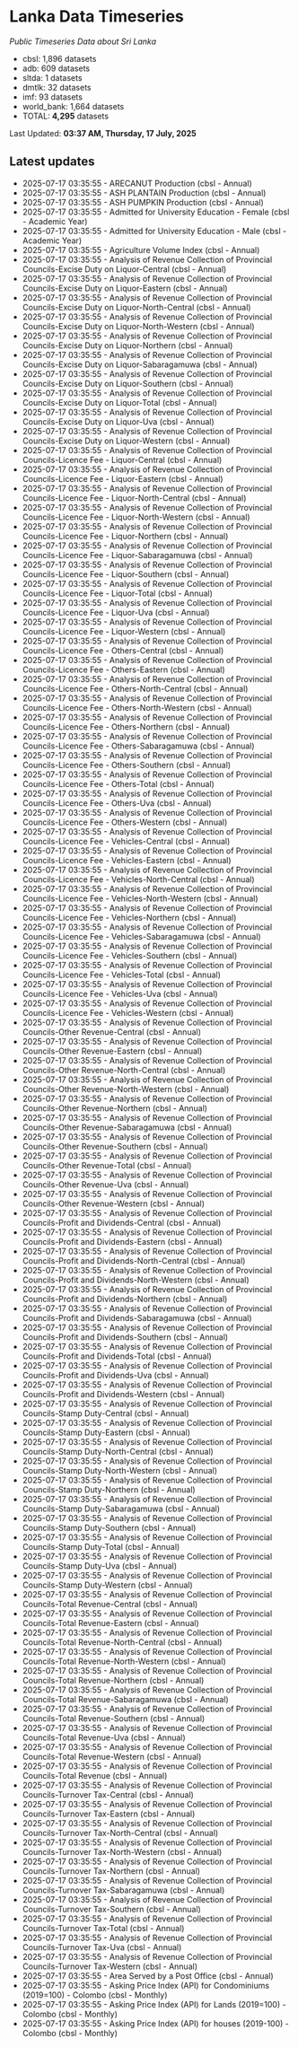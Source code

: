 # Lanka Data Timeseries
*Public Timeseries Data about Sri Lanka*

* cbsl: 1,896 datasets
* adb: 609 datasets
* sltda: 1 datasets
* dmtlk: 32 datasets
* imf: 93 datasets
* world_bank: 1,664 datasets
* TOTAL: **4,295** datasets

Last Updated: **03:37 AM, Thursday, 17 July, 2025**

## Latest updates

* 2025-07-17 03:35:55 - ARECANUT Production (cbsl - Annual)
* 2025-07-17 03:35:55 - ASH PLANTAIN Production (cbsl - Annual)
* 2025-07-17 03:35:55 - ASH PUMPKIN Production (cbsl - Annual)
* 2025-07-17 03:35:55 - Admitted for University Education - Female (cbsl - Academic Year)
* 2025-07-17 03:35:55 - Admitted for University Education - Male (cbsl - Academic Year)
* 2025-07-17 03:35:55 - Agriculture Volume Index (cbsl - Annual)
* 2025-07-17 03:35:55 - Analysis of Revenue Collection of Provincial Councils-Excise Duty on Liquor-Central (cbsl - Annual)
* 2025-07-17 03:35:55 - Analysis of Revenue Collection of Provincial Councils-Excise Duty on Liquor-Eastern (cbsl - Annual)
* 2025-07-17 03:35:55 - Analysis of Revenue Collection of Provincial Councils-Excise Duty on Liquor-North-Central (cbsl - Annual)
* 2025-07-17 03:35:55 - Analysis of Revenue Collection of Provincial Councils-Excise Duty on Liquor-North-Western (cbsl - Annual)
* 2025-07-17 03:35:55 - Analysis of Revenue Collection of Provincial Councils-Excise Duty on Liquor-Northern (cbsl - Annual)
* 2025-07-17 03:35:55 - Analysis of Revenue Collection of Provincial Councils-Excise Duty on Liquor-Sabaragamuwa (cbsl - Annual)
* 2025-07-17 03:35:55 - Analysis of Revenue Collection of Provincial Councils-Excise Duty on Liquor-Southern (cbsl - Annual)
* 2025-07-17 03:35:55 - Analysis of Revenue Collection of Provincial Councils-Excise Duty on Liquor-Total (cbsl - Annual)
* 2025-07-17 03:35:55 - Analysis of Revenue Collection of Provincial Councils-Excise Duty on Liquor-Uva (cbsl - Annual)
* 2025-07-17 03:35:55 - Analysis of Revenue Collection of Provincial Councils-Excise Duty on Liquor-Western (cbsl - Annual)
* 2025-07-17 03:35:55 - Analysis of Revenue Collection of Provincial Councils-Licence Fee - Liquor-Central (cbsl - Annual)
* 2025-07-17 03:35:55 - Analysis of Revenue Collection of Provincial Councils-Licence Fee - Liquor-Eastern (cbsl - Annual)
* 2025-07-17 03:35:55 - Analysis of Revenue Collection of Provincial Councils-Licence Fee - Liquor-North-Central (cbsl - Annual)
* 2025-07-17 03:35:55 - Analysis of Revenue Collection of Provincial Councils-Licence Fee - Liquor-North-Western (cbsl - Annual)
* 2025-07-17 03:35:55 - Analysis of Revenue Collection of Provincial Councils-Licence Fee - Liquor-Northern (cbsl - Annual)
* 2025-07-17 03:35:55 - Analysis of Revenue Collection of Provincial Councils-Licence Fee - Liquor-Sabaragamuwa (cbsl - Annual)
* 2025-07-17 03:35:55 - Analysis of Revenue Collection of Provincial Councils-Licence Fee - Liquor-Southern (cbsl - Annual)
* 2025-07-17 03:35:55 - Analysis of Revenue Collection of Provincial Councils-Licence Fee - Liquor-Total (cbsl - Annual)
* 2025-07-17 03:35:55 - Analysis of Revenue Collection of Provincial Councils-Licence Fee - Liquor-Uva (cbsl - Annual)
* 2025-07-17 03:35:55 - Analysis of Revenue Collection of Provincial Councils-Licence Fee - Liquor-Western (cbsl - Annual)
* 2025-07-17 03:35:55 - Analysis of Revenue Collection of Provincial Councils-Licence Fee - Others-Central (cbsl - Annual)
* 2025-07-17 03:35:55 - Analysis of Revenue Collection of Provincial Councils-Licence Fee - Others-Eastern (cbsl - Annual)
* 2025-07-17 03:35:55 - Analysis of Revenue Collection of Provincial Councils-Licence Fee - Others-North-Central (cbsl - Annual)
* 2025-07-17 03:35:55 - Analysis of Revenue Collection of Provincial Councils-Licence Fee - Others-North-Western (cbsl - Annual)
* 2025-07-17 03:35:55 - Analysis of Revenue Collection of Provincial Councils-Licence Fee - Others-Northern (cbsl - Annual)
* 2025-07-17 03:35:55 - Analysis of Revenue Collection of Provincial Councils-Licence Fee - Others-Sabaragamuwa (cbsl - Annual)
* 2025-07-17 03:35:55 - Analysis of Revenue Collection of Provincial Councils-Licence Fee - Others-Southern (cbsl - Annual)
* 2025-07-17 03:35:55 - Analysis of Revenue Collection of Provincial Councils-Licence Fee - Others-Total (cbsl - Annual)
* 2025-07-17 03:35:55 - Analysis of Revenue Collection of Provincial Councils-Licence Fee - Others-Uva (cbsl - Annual)
* 2025-07-17 03:35:55 - Analysis of Revenue Collection of Provincial Councils-Licence Fee - Others-Western (cbsl - Annual)
* 2025-07-17 03:35:55 - Analysis of Revenue Collection of Provincial Councils-Licence Fee - Vehicles-Central (cbsl - Annual)
* 2025-07-17 03:35:55 - Analysis of Revenue Collection of Provincial Councils-Licence Fee - Vehicles-Eastern (cbsl - Annual)
* 2025-07-17 03:35:55 - Analysis of Revenue Collection of Provincial Councils-Licence Fee - Vehicles-North-Central (cbsl - Annual)
* 2025-07-17 03:35:55 - Analysis of Revenue Collection of Provincial Councils-Licence Fee - Vehicles-North-Western (cbsl - Annual)
* 2025-07-17 03:35:55 - Analysis of Revenue Collection of Provincial Councils-Licence Fee - Vehicles-Northern (cbsl - Annual)
* 2025-07-17 03:35:55 - Analysis of Revenue Collection of Provincial Councils-Licence Fee - Vehicles-Sabaragamuwa (cbsl - Annual)
* 2025-07-17 03:35:55 - Analysis of Revenue Collection of Provincial Councils-Licence Fee - Vehicles-Southern (cbsl - Annual)
* 2025-07-17 03:35:55 - Analysis of Revenue Collection of Provincial Councils-Licence Fee - Vehicles-Total (cbsl - Annual)
* 2025-07-17 03:35:55 - Analysis of Revenue Collection of Provincial Councils-Licence Fee - Vehicles-Uva (cbsl - Annual)
* 2025-07-17 03:35:55 - Analysis of Revenue Collection of Provincial Councils-Licence Fee - Vehicles-Western (cbsl - Annual)
* 2025-07-17 03:35:55 - Analysis of Revenue Collection of Provincial Councils-Other Revenue-Central (cbsl - Annual)
* 2025-07-17 03:35:55 - Analysis of Revenue Collection of Provincial Councils-Other Revenue-Eastern (cbsl - Annual)
* 2025-07-17 03:35:55 - Analysis of Revenue Collection of Provincial Councils-Other Revenue-North-Central (cbsl - Annual)
* 2025-07-17 03:35:55 - Analysis of Revenue Collection of Provincial Councils-Other Revenue-North-Western (cbsl - Annual)
* 2025-07-17 03:35:55 - Analysis of Revenue Collection of Provincial Councils-Other Revenue-Northern (cbsl - Annual)
* 2025-07-17 03:35:55 - Analysis of Revenue Collection of Provincial Councils-Other Revenue-Sabaragamuwa (cbsl - Annual)
* 2025-07-17 03:35:55 - Analysis of Revenue Collection of Provincial Councils-Other Revenue-Southern (cbsl - Annual)
* 2025-07-17 03:35:55 - Analysis of Revenue Collection of Provincial Councils-Other Revenue-Total (cbsl - Annual)
* 2025-07-17 03:35:55 - Analysis of Revenue Collection of Provincial Councils-Other Revenue-Uva (cbsl - Annual)
* 2025-07-17 03:35:55 - Analysis of Revenue Collection of Provincial Councils-Other Revenue-Western (cbsl - Annual)
* 2025-07-17 03:35:55 - Analysis of Revenue Collection of Provincial Councils-Profit and Dividends-Central (cbsl - Annual)
* 2025-07-17 03:35:55 - Analysis of Revenue Collection of Provincial Councils-Profit and Dividends-Eastern (cbsl - Annual)
* 2025-07-17 03:35:55 - Analysis of Revenue Collection of Provincial Councils-Profit and Dividends-North-Central (cbsl - Annual)
* 2025-07-17 03:35:55 - Analysis of Revenue Collection of Provincial Councils-Profit and Dividends-North-Western (cbsl - Annual)
* 2025-07-17 03:35:55 - Analysis of Revenue Collection of Provincial Councils-Profit and Dividends-Northern (cbsl - Annual)
* 2025-07-17 03:35:55 - Analysis of Revenue Collection of Provincial Councils-Profit and Dividends-Sabaragamuwa (cbsl - Annual)
* 2025-07-17 03:35:55 - Analysis of Revenue Collection of Provincial Councils-Profit and Dividends-Southern (cbsl - Annual)
* 2025-07-17 03:35:55 - Analysis of Revenue Collection of Provincial Councils-Profit and Dividends-Total (cbsl - Annual)
* 2025-07-17 03:35:55 - Analysis of Revenue Collection of Provincial Councils-Profit and Dividends-Uva (cbsl - Annual)
* 2025-07-17 03:35:55 - Analysis of Revenue Collection of Provincial Councils-Profit and Dividends-Western (cbsl - Annual)
* 2025-07-17 03:35:55 - Analysis of Revenue Collection of Provincial Councils-Stamp Duty-Central (cbsl - Annual)
* 2025-07-17 03:35:55 - Analysis of Revenue Collection of Provincial Councils-Stamp Duty-Eastern (cbsl - Annual)
* 2025-07-17 03:35:55 - Analysis of Revenue Collection of Provincial Councils-Stamp Duty-North-Central (cbsl - Annual)
* 2025-07-17 03:35:55 - Analysis of Revenue Collection of Provincial Councils-Stamp Duty-North-Western (cbsl - Annual)
* 2025-07-17 03:35:55 - Analysis of Revenue Collection of Provincial Councils-Stamp Duty-Northern (cbsl - Annual)
* 2025-07-17 03:35:55 - Analysis of Revenue Collection of Provincial Councils-Stamp Duty-Sabaragamuwa (cbsl - Annual)
* 2025-07-17 03:35:55 - Analysis of Revenue Collection of Provincial Councils-Stamp Duty-Southern (cbsl - Annual)
* 2025-07-17 03:35:55 - Analysis of Revenue Collection of Provincial Councils-Stamp Duty-Total (cbsl - Annual)
* 2025-07-17 03:35:55 - Analysis of Revenue Collection of Provincial Councils-Stamp Duty-Uva (cbsl - Annual)
* 2025-07-17 03:35:55 - Analysis of Revenue Collection of Provincial Councils-Stamp Duty-Western (cbsl - Annual)
* 2025-07-17 03:35:55 - Analysis of Revenue Collection of Provincial Councils-Total Revenue-Central (cbsl - Annual)
* 2025-07-17 03:35:55 - Analysis of Revenue Collection of Provincial Councils-Total Revenue-Eastern (cbsl - Annual)
* 2025-07-17 03:35:55 - Analysis of Revenue Collection of Provincial Councils-Total Revenue-North-Central (cbsl - Annual)
* 2025-07-17 03:35:55 - Analysis of Revenue Collection of Provincial Councils-Total Revenue-North-Western (cbsl - Annual)
* 2025-07-17 03:35:55 - Analysis of Revenue Collection of Provincial Councils-Total Revenue-Northern (cbsl - Annual)
* 2025-07-17 03:35:55 - Analysis of Revenue Collection of Provincial Councils-Total Revenue-Sabaragamuwa (cbsl - Annual)
* 2025-07-17 03:35:55 - Analysis of Revenue Collection of Provincial Councils-Total Revenue-Southern (cbsl - Annual)
* 2025-07-17 03:35:55 - Analysis of Revenue Collection of Provincial Councils-Total Revenue-Uva (cbsl - Annual)
* 2025-07-17 03:35:55 - Analysis of Revenue Collection of Provincial Councils-Total Revenue-Western (cbsl - Annual)
* 2025-07-17 03:35:55 - Analysis of Revenue Collection of Provincial Councils-Total Revenue (cbsl - Annual)
* 2025-07-17 03:35:55 - Analysis of Revenue Collection of Provincial Councils-Turnover Tax-Central (cbsl - Annual)
* 2025-07-17 03:35:55 - Analysis of Revenue Collection of Provincial Councils-Turnover Tax-Eastern (cbsl - Annual)
* 2025-07-17 03:35:55 - Analysis of Revenue Collection of Provincial Councils-Turnover Tax-North-Central (cbsl - Annual)
* 2025-07-17 03:35:55 - Analysis of Revenue Collection of Provincial Councils-Turnover Tax-North-Western (cbsl - Annual)
* 2025-07-17 03:35:55 - Analysis of Revenue Collection of Provincial Councils-Turnover Tax-Northern (cbsl - Annual)
* 2025-07-17 03:35:55 - Analysis of Revenue Collection of Provincial Councils-Turnover Tax-Sabaragamuwa (cbsl - Annual)
* 2025-07-17 03:35:55 - Analysis of Revenue Collection of Provincial Councils-Turnover Tax-Southern (cbsl - Annual)
* 2025-07-17 03:35:55 - Analysis of Revenue Collection of Provincial Councils-Turnover Tax-Total (cbsl - Annual)
* 2025-07-17 03:35:55 - Analysis of Revenue Collection of Provincial Councils-Turnover Tax-Uva (cbsl - Annual)
* 2025-07-17 03:35:55 - Analysis of Revenue Collection of Provincial Councils-Turnover Tax-Western (cbsl - Annual)
* 2025-07-17 03:35:55 - Area Served by a Post Office (cbsl - Annual)
* 2025-07-17 03:35:55 - Asking Price Index (API) for Condominiums (2019=100) - Colombo (cbsl - Monthly)
* 2025-07-17 03:35:55 - Asking Price Index (API) for Lands (2019=100) - Colombo (cbsl - Monthly)
* 2025-07-17 03:35:55 - Asking Price Index (API) for houses (2019-100) - Colombo (cbsl - Monthly)